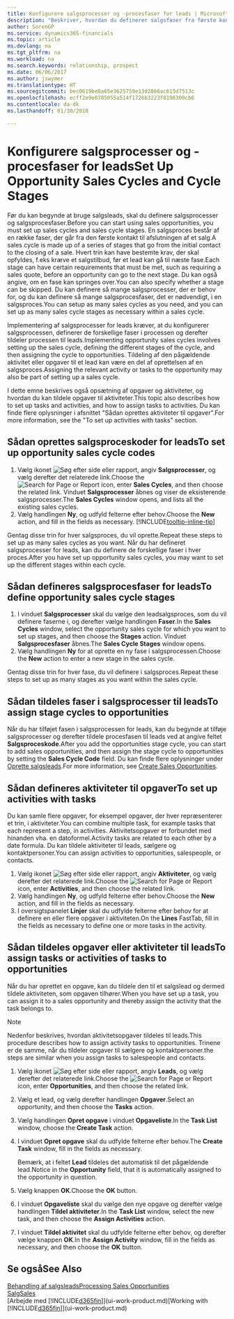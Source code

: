 ```yaml
---
title: Konfigurere salgsprocesser og -procesfaser for leads | Microsoft Docs
description: "Beskriver, hvordan du definerer salgsfaser fra første kontakt til afslutningen for at oprette en salgsproces og tildele den til salgsmuligheder i Finance and Operations, Business edition."
author: SorenGP
ms.service: dynamics365-financials
ms.topic: article
ms.devlang: na
ms.tgt_pltfrm: na
ms.workload: na
ms.search.keywords: relationship, prospect
ms.date: 06/06/2017
ms.author: jswymer
ms.translationtype: HT
ms.sourcegitcommit: bec0619be0a65e3625759e13d2866ac615d7513c
ms.openlocfilehash: ecff2e9e0705055a514f1726b3223f8196300cb6
ms.contentlocale: da-dk
ms.lasthandoff: 01/30/2018

---
```

# <a name="set-up-opportunity-sales-cycles-and-cycle-stages"></a><span data-ttu-id="158c3-103">Konfigurere salgsprocesser og -procesfaser for leads</span><span class="sxs-lookup"><span data-stu-id="158c3-103">Set Up Opportunity Sales Cycles and Cycle Stages</span></span>
<span data-ttu-id="158c3-104">Før du kan begynde at bruge salgsleads, skal du definere salgsprocesser og salgsprocesfaser.</span><span class="sxs-lookup"><span data-stu-id="158c3-104">Before you can start using sales opportunities, you must set up sales cycles and sales cycle stages.</span></span> <span data-ttu-id="158c3-105">En salgsproces består af en række faser, der går fra den første kontakt til afslutningen af et salg.</span><span class="sxs-lookup"><span data-stu-id="158c3-105">A sales cycle is made up of a series of stages that go from the initial contact to the closing of a sale.</span></span> <span data-ttu-id="158c3-106">Hvert trin kan have bestemte krav, der skal opfyldes, f.eks kræve et salgstilbud, før et lead kan gå til næste fase.</span><span class="sxs-lookup"><span data-stu-id="158c3-106">Each stage can have certain requirements that must be met, such as requiring a sales quote, before an opportunity can go to the next stage.</span></span> <span data-ttu-id="158c3-107">Du kan også angive, om en fase kan springes over.</span><span class="sxs-lookup"><span data-stu-id="158c3-107">You can also specify whether a stage can be skipped.</span></span> <span data-ttu-id="158c3-108">Du kan definere så mange salgsprocesser, der er behov for, og du kan definere så mange salgsprocesfaser, det er nødvendigt, i en salgsproces.</span><span class="sxs-lookup"><span data-stu-id="158c3-108">You can setup as many sales cycles as you need, and you can set up as many sales cycle stages as necessary within a sales cycle.</span></span>

<span data-ttu-id="158c3-109">Implementering af salgsprocesser for leads kræver, at du konfigurerer salgsprocessen, definerer de forskellige faser i processen og derefter tildeler processen til leads.</span><span class="sxs-lookup"><span data-stu-id="158c3-109">Implementing opportunity sales cycles involves setting up the sales cycle, defining the different stages of the cycle, and then assigning the cycle to opportunities.</span></span> <span data-ttu-id="158c3-110">Tildeling af den pågældende aktivitet eller opgaver til et lead kan være en del af oprettelsen af en salgsproces.</span><span class="sxs-lookup"><span data-stu-id="158c3-110">Assigning the relevant activity or tasks to the opportunity may also be part of setting up a sales cycle.</span></span>

<span data-ttu-id="158c3-111">I dette emne beskrives også opsætning af opgaver og aktiviteter, og hvordan du kan tildele opgaver til aktiviteter.</span><span class="sxs-lookup"><span data-stu-id="158c3-111">This topic also describes how to set up tasks and activities, and how to assign tasks to activities.</span></span> <span data-ttu-id="158c3-112">Du kan finde flere oplysninger i afsnittet "Sådan oprettes aktiviteter til opgaver".</span><span class="sxs-lookup"><span data-stu-id="158c3-112">For more information, see the "To set up activities with tasks" section.</span></span>

## <a name="to-set-up-opportunity-sales-cycle-codes"></a><span data-ttu-id="158c3-113">Sådan oprettes salgsproceskoder for leads</span><span class="sxs-lookup"><span data-stu-id="158c3-113">To set up opportunity sales cycle codes</span></span>
1. <span data-ttu-id="158c3-114">Vælg ikonet ![Søg efter side eller rapport](media/ui-search/search_small.png "Ikonet Søg efter side eller rapport"), angiv **Salgsprocesser**, og vælg derefter det relaterede link.</span><span class="sxs-lookup"><span data-stu-id="158c3-114">Choose the ![Search for Page or Report](media/ui-search/search_small.png "Search for Page or Report icon") icon, enter **Sales Cycles**, and then choose the related link.</span></span> <span data-ttu-id="158c3-115">Vinduet **Salgsprocesser** åbnes og viser de eksisterende salgsprocesser.</span><span class="sxs-lookup"><span data-stu-id="158c3-115">The **Sales Cycles** window opens, and lists all the existing sales cycles.</span></span>
2. <span data-ttu-id="158c3-116">Vælg handlingen **Ny**, og udfyld felterne efter behov.</span><span class="sxs-lookup"><span data-stu-id="158c3-116">Choose the **New** action, and fill in the fields as necessary.</span></span> [!INCLUDE[tooltip-inline-tip](includes/tooltip-inline-tip_md.md)]

<span data-ttu-id="158c3-117">Gentag disse trin for hver salgsproces, du vil oprette.</span><span class="sxs-lookup"><span data-stu-id="158c3-117">Repeat these steps to set up as many sales cycles as you want.</span></span> <span data-ttu-id="158c3-118">Når du har defineret salgsprocesser for leads, kan du definere de forskellige faser i hver proces.</span><span class="sxs-lookup"><span data-stu-id="158c3-118">After you have set up opportunity sales cycles, you may want to set up the different stages within each cycle.</span></span>

## <a name="to-define-opportunity-sales-cycle-stages"></a><span data-ttu-id="158c3-119">Sådan defineres salgsprocesfaser for leads</span><span class="sxs-lookup"><span data-stu-id="158c3-119">To define opportunity sales cycle stages</span></span>
1. <span data-ttu-id="158c3-120">I vinduet **Salgsprocesser** skal du vælge den leadsalgsproces, som du vil definere faserne i, og derefter vælge handlingen **Faser**.</span><span class="sxs-lookup"><span data-stu-id="158c3-120">In the **Sales Cycles** window, select the opportunity sales cycle for which you want to set up stages, and then choose the **Stages** action.</span></span> <span data-ttu-id="158c3-121">Vinduet **Salgsprocesfaser** åbnes.</span><span class="sxs-lookup"><span data-stu-id="158c3-121">The **Sales Cycle Stages** window opens.</span></span>
2. <span data-ttu-id="158c3-122">Vælg handlingen **Ny** for at oprette en ny fase i salgsprocessen.</span><span class="sxs-lookup"><span data-stu-id="158c3-122">Choose the **New** action to enter a new stage in the sales cycle.</span></span>

<span data-ttu-id="158c3-123">Gentag disse trin for hver fase, du vil definere i salgsproces.</span><span class="sxs-lookup"><span data-stu-id="158c3-123">Repeat these steps to set up as many stages as you want within the sales cycle.</span></span>

## <a name="to-assign-stage-cycles-to-opportunities"></a><span data-ttu-id="158c3-124">Sådan tildeles faser i salgsprocesser til leads</span><span class="sxs-lookup"><span data-stu-id="158c3-124">To assign stage cycles to opportunities</span></span>
<span data-ttu-id="158c3-125">Når du har tilføjet fasen i salgsprocessen for leads, kan du begynde at tilføje salgsprocesser og derefter tildele procesfasen til leads ved at angive feltet **Salgsproceskode**.</span><span class="sxs-lookup"><span data-stu-id="158c3-125">After you add the opportunities stage cycle, you can start to add sales opportunities, and then assign the stage cycle to opportunities by setting the **Sales Cycle Code** field.</span></span> <span data-ttu-id="158c3-126">Du kan finde flere oplysninger under [Oprette salgsleads](marketing-how-create-opportunities.md).</span><span class="sxs-lookup"><span data-stu-id="158c3-126">For more information, see [Create Sales Opportunities](marketing-how-create-opportunities.md).</span></span>

## <a name="to-set-up-activities-with-tasks"></a><span data-ttu-id="158c3-127">Sådan defineres aktiviteter til opgaver</span><span class="sxs-lookup"><span data-stu-id="158c3-127">To set up activities with tasks</span></span>
<span data-ttu-id="158c3-128">Du kan samle flere opgaver, for eksempel opgaver, der hver repræsenterer et trin, i aktiviteter.</span><span class="sxs-lookup"><span data-stu-id="158c3-128">You can combine multiple task, for example tasks that each represent a step, in activities.</span></span> <span data-ttu-id="158c3-129">Aktivitetsopgaver er forbundet med hinanden vha. en datoformel.</span><span class="sxs-lookup"><span data-stu-id="158c3-129">Activity tasks are related to each other by a date formula.</span></span> <span data-ttu-id="158c3-130">Du kan tildele aktiviteter til leads, sælgere og kontaktpersoner.</span><span class="sxs-lookup"><span data-stu-id="158c3-130">You can assign activities to opportunities, salespeople, or contacts.</span></span>

1. <span data-ttu-id="158c3-131">Vælg ikonet ![Søg efter side eller rapport](media/ui-search/search_small.png "Ikonet Søg efter side eller rapport"), angiv **Aktiviteter**, og vælg derefter det relaterede link.</span><span class="sxs-lookup"><span data-stu-id="158c3-131">Choose the ![Search for Page or Report](media/ui-search/search_small.png "Search for Page or Report icon") icon, enter **Activities**, and then choose the related link.</span></span>
2. <span data-ttu-id="158c3-132">Vælg handlingen **Ny**, og udfyld felterne efter behov.</span><span class="sxs-lookup"><span data-stu-id="158c3-132">Choose the **New** action, and fill in the fields as necessary.</span></span>
3. <span data-ttu-id="158c3-133">I oversigtspanelet **Linjer** skal du udfylde felterne efter behov for at definere en eller flere opgaver i aktiviteten.</span><span class="sxs-lookup"><span data-stu-id="158c3-133">On the **Lines** FastTab, fill in the fields as necessary to define one or more tasks in the activity.</span></span>

## <a name="to-assign-tasks-or-activities-of-tasks-to-opportunities"></a><span data-ttu-id="158c3-134">Sådan tildeles opgaver eller aktiviteter til leads</span><span class="sxs-lookup"><span data-stu-id="158c3-134">To assign tasks or activities of tasks to opportunities</span></span>
<span data-ttu-id="158c3-135">Når du har oprettet en opgave, kan du tildele den til et salgslead og dermed tildele aktiviteten, som opgaven tilhører.</span><span class="sxs-lookup"><span data-stu-id="158c3-135">When you have set up a task, you can assign it to a sales opportunity and thereby assign the activity that the task belongs to.</span></span>

> [!NOTE]  
>   <span data-ttu-id="158c3-136">Nedenfor beskrives, hvordan aktivitetsopgaver tildeles til leads.</span><span class="sxs-lookup"><span data-stu-id="158c3-136">This procedure describes how to assign activity tasks to opportunities.</span></span> <span data-ttu-id="158c3-137">Trinene er de samme, når du tildeler opgaver til sælgere og kontaktpersoner.</span><span class="sxs-lookup"><span data-stu-id="158c3-137">the steps are similar when you assign tasks to salespeople and contacts.</span></span>

1. <span data-ttu-id="158c3-138">Vælg ikonet ![Søg efter side eller rapport](media/ui-search/search_small.png "Ikonet Søg efter side eller rapport"), angiv **Leads**, og vælg derefter det relaterede link.</span><span class="sxs-lookup"><span data-stu-id="158c3-138">Choose the ![Search for Page or Report](media/ui-search/search_small.png "Search for Page or Report icon") icon, enter **Opportunities**, and then choose the related link.</span></span>
2. <span data-ttu-id="158c3-139">Vælg et lead, og vælg derefter handlingen **Opgaver**.</span><span class="sxs-lookup"><span data-stu-id="158c3-139">Select an opportunity, and then choose the **Tasks** action.</span></span>
3. <span data-ttu-id="158c3-140">Vælg handlingen **Opret opgave** i vinduet **Opgaveliste**.</span><span class="sxs-lookup"><span data-stu-id="158c3-140">In the **Task List** window, choose the **Create Task** action.</span></span>
4.  <span data-ttu-id="158c3-141">I vinduet **Opret opgave** skal du udfylde felterne efter behov.</span><span class="sxs-lookup"><span data-stu-id="158c3-141">The **Create Task** window, fill in the fields as necessary.</span></span>

    <span data-ttu-id="158c3-142">Bemærk, at i feltet **Lead** tildeles det automatisk til det pågældende lead.</span><span class="sxs-lookup"><span data-stu-id="158c3-142">Notice in the **Opportunity** field, that it is automatically assigned to the opportunity in question.</span></span>
5. <span data-ttu-id="158c3-143">Vælg knappen **OK**.</span><span class="sxs-lookup"><span data-stu-id="158c3-143">Choose the **OK** button.</span></span>
6. <span data-ttu-id="158c3-144">I vinduet **Opgaveliste** skal du vælge den nye opgave og derefter vælge handlingen **Tildel aktiviteter**.</span><span class="sxs-lookup"><span data-stu-id="158c3-144">In the **Task List** window, select the new task, and then choose the **Assign Activities** action.</span></span>
7. <span data-ttu-id="158c3-145">I vinduet **Tildel aktivitet** skal du udfylde felterne efter behov, og derefter vælge knappen **OK**.</span><span class="sxs-lookup"><span data-stu-id="158c3-145">In the **Assign Activity** window, fill in the fields as necessary, and then choose the **OK** button.</span></span>

## <a name="see-also"></a><span data-ttu-id="158c3-146">Se også</span><span class="sxs-lookup"><span data-stu-id="158c3-146">See Also</span></span>
[<span data-ttu-id="158c3-147">Behandling af salgsleads</span><span class="sxs-lookup"><span data-stu-id="158c3-147">Processing Sales Opportunities</span></span>](marketing-processing-sales-opportunities.md)  
[<span data-ttu-id="158c3-148">Salg</span><span class="sxs-lookup"><span data-stu-id="158c3-148">Sales</span></span>](sales-manage-sales.md)  
<span data-ttu-id="158c3-149">[Arbejde med [!INCLUDE[d365fin](includes/d365fin_md.md)]](ui-work-product.md)</span><span class="sxs-lookup"><span data-stu-id="158c3-149">[Working with [!INCLUDE[d365fin](includes/d365fin_md.md)]](ui-work-product.md)</span></span>


